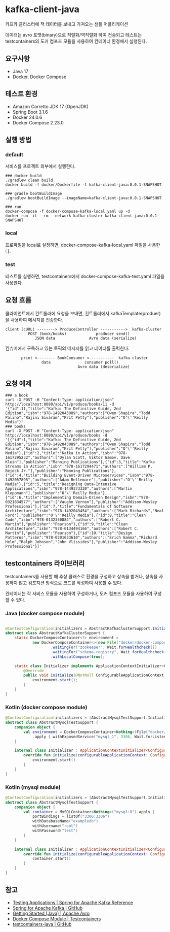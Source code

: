 # kafka-client-java

카프카 클러스터에 책 데이터를 보내고 가져오는 샘플 어플리케이션

데이터는 avro 포맷(binary)으로 직렬화/역직렬화 하여 전송되고 테스트는 testcontainers의 도커 컴포즈 모듈을 사용하여 컨테이너 환경에서 실행된다.

## 요구사항

- Java 17
- Docker, Docker Compose

## 테스트 환경

- Amazon Corretto JDK 17 (OpenJDK)
- Spring Boot 3.1.6
- Docker 24.0.6
- Docker Compose 2.23.0

## 실행 방법

### default

서비스를 프로젝트 외부에서 실행한다.

```shell
### docker build
./gradlew clean build
docker build -f docker/Dockerfile -t kafka-client-java:0.0.1-SNAPSHOT .
### gradle bootBuildImage
./gradlew bootBuildImage --imageName=kafka-client-java:0.0.1-SNAPSHOT

### run
docker-compose -f docker-compose-kafka-local.yaml up -d
docker run -it --rm --network kafka-cluster kafka-client-java:0.0.1-SNAPSHOT
```

### local

프로파일을 local로 설정하면, docker-compose-kafka-local.yaml 파일을 사용한다.

### test

테스트를 실행하면, testcontainers에서 docker-compose-kafka-test.yaml 파일을 사용한다.

## 요청 흐름

클라이언트에서 컨트롤러에 요청을 보내면, 컨트롤러에서 kafkaTemplate(produer)을 사용하여 메시지를 전송한다.

```text
client (cURL) --------> ProduceController ----------->  kafka-cluster
          POST (book/books)             producer send()
             JSON data               Avro data (serialize)
```

컨슈머에서 구독하고 있는 토픽의 메시지를 읽고 데이터를 출력한다.

```text
       print <-------- BookConsumer <-----------  kafka-cluster
                data               consumer poll()
                                Avro data (deserialize)
```

## 요청 예제

```shell
### a book
curl -X POST -H "Content-Type: application/json" http://localhost:8080/api/v1/produce/books/11 -d '{"id":11,"title":"Kafka: The Definitive Guide, 2nd Edition","isbn":"978-1492043089","authors":["Gwen Shapira","Todd Palino","Rajini Sivaram","Krit Petty"],"publisher":"O'\''Reilly Media"}'
### books
curl -X POST -H "Content-Type: application/json" http://localhost:8080/api/v1/produce/books -d '[{"id":1,"title":"Kafka: The Definitive Guide, 2nd Edition","isbn":"978-1492043089","authors":["Gwen Shapira","Todd Palino","Rajini Sivaram","Krit Petty"],"publisher":"O'\''Reilly Media"},{"id":2,"title":"Kafka in Action","isbn":"978-1617295232","authors":["Dylan Scott, Viktor Gamov, Dave Klein"],"publisher":"Manning Publications"},{"id":3,"title":"Kafka Streams in Action","isbn":"978-1617294471","authors":["William P. Bejeck Jr."],"publisher":"Manning Publications"},{"id":4,"title":"Building Event-Driven Microservices","isbn":"978-1492057895","authors":["Adam Bellemare"],"publisher":"O'\''Reilly Media"},{"id":5,"title":"Designing Data-Intensive Applications","isbn":"978-1449373320","authors":["Martin Kleppmann"],"publisher":"O'\''Reilly Media"},{"id":6,"title":"Implementing Domain-Driven Design","isbn":"978-0321834577","authors":["Vaughn Vernon"],"publisher":"Addison-Wesley Professional"},{"id":7,"title":"Fundamentals of Software Architecture","isbn":"978-1492043454","authors":["Mark Richards","Neal Ford"],"publisher":"O'\''Reilly Media"},{"id":8,"title":"Clean Code","isbn":"978-0132350884","authors":["Robert C. Martin"],"publisher":"Pearson"},{"id":9,"title":"Clean Architecture","isbn":"978-0134494166","authors":["Robert C. Martin"],"publisher":"Pearson"},{"id":10,"title":"Design Patterns","isbn":"978-0201633610","authors":["Erich Gamma","Richard Helm","Ralph Johnson","John Vlissides"],"publisher":"Addison-Wesley Professional"}]'
```

## testcontainers 라이브러리

testcontainers를 사용할 때 추상 클래스로 환경을 구성하고 상속을 받거나, 상속을 사용하지 않고 컴포지션 방식으로 코드를 작성하여 사용할 수 있다.

컨테이너는 각 서비스 모듈을 사용하여 구성하거나, 도커 컴포즈 모듈을 사용하여 구성할 수 있다.

### Java (docker compose module)

```java

@ContextConfiguration(initializers = AbstractKafkaClusterSupport.Initializer.class)
abstract class AbstractKafkaClusterSupport {
    static DockerComposeContainer<?> environment =
            new DockerComposeContainer<>(new File("docker/docker-compose-kafka-local.yaml"))
                    .waitingFor("zookeeper", Wait.forHealthcheck())
                    .waitingFor("schema-registry", Wait.forHealthcheck())
                    .withLocalCompose(true);

    static class Initializer implements ApplicationContextInitializer<ConfigurableApplicationContext> {
        @Override
        public void initialize(@NotNull ConfigurableApplicationContext applicationContext) {
            environment.start();
        }
    }
}
```

### Kotlin (docker compose module)

```kotlin
@ContextConfiguration(initializers = [AbstractMysqlTestSupport.Initializer::class])
abstract class AbstractMysqlTestSupport {
    companion object {
        val environment = DockerComposeContainer<Nothing>(File("docker/docker-compose-mysql.yaml"))
            .apply { withExposedService("mysql_1", 3306, Wait.forListeningPort()) }
    }

    internal class Initializer : ApplicationContextInitializer<ConfigurableApplicationContext> {
        override fun initialize(configurableApplicationContext: ConfigurableApplicationContext) {
            environment.start()
        }
    }
}
```

### Kotlin (mysql module)

```kotlin
@ContextConfiguration(initializers = [AbstractMysqlTestSupport.Initializer::class])
abstract class AbstractMysqlTestSupport {
    companion object {
        val container = MySQLContainer<Nothing>("mysql:8").apply {
            portBindings = listOf("3306:3306")
            withDatabaseName("exampledb")
            withUsername("root")
            withPassword("test")
        }
    }

    internal class Initializer : ApplicationContextInitializer<ConfigurableApplicationContext> {
        override fun initialize(configurableApplicationContext: ConfigurableApplicationContext) {
            container.start()
        }
    }
}
```

## 참고

- [Testing Applications | Spring for Apache Kafka Reference](https://docs.spring.io/spring-kafka/reference/testing.html)
- [Spring for Apache Kafka | GitHub](https://github.com/spring-projects/spring-kafka)
- [Getting Started (Java) | Apache Avro](https://avro.apache.org/docs/1.11.1/getting-started-java/)
- [Docker Compose Module | Testcontainers](https://java.testcontainers.org/modules/docker_compose/)
- [testcontainers-java | GitHub](https://github.com/testcontainers/testcontainers-java)
